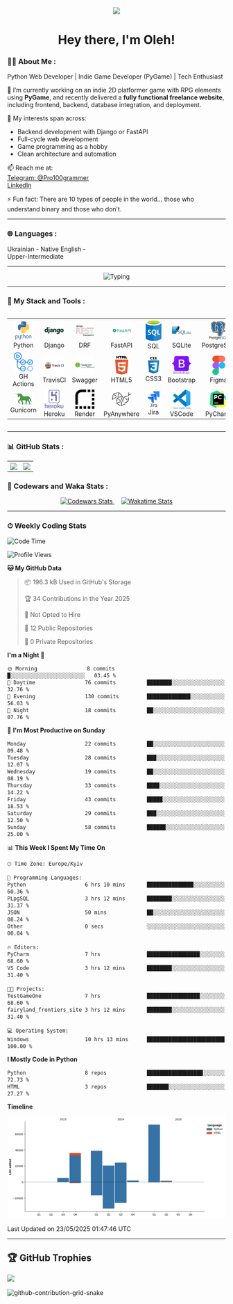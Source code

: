 <div id="header" align="center">

<img src="https://media3.giphy.com/media/v1.Y2lkPTc5MGI3NjExYTQ4aTZsMjBrZ3pkYXI1N3VhOHgxendmb2FzbDJubjZyajVwbHA3cSZlcD12MV9pbnRlcm5hbF9naWZfYnlfaWQmY3Q9Zw/KAq5w47R9rmTuvWOWa/giphy.gif" width="100"/>

<h1>
Hey there, I'm Oleh!
</h1>

</div>
  
### 👨‍💻 About Me :

Python Web Developer | Indie Game Developer (PyGame) | Tech Enthusiast

🚀 I’m currently working on an indie 2D platformer game with RPG elements using **PyGame**, and recently delivered a **fully functional freelance website**, including frontend, backend, database integration, and deployment.

🔧 My interests span across:
- Backend development with Django or FastAPI  
- Full-cycle web development  
- Game programming as a hobby  
- Clean architecture and automation

📫 Reach me at:  
[Telegram: @Pro100grammer](https://t.me/Pro100grammer)  
[LinkedIn](https://www.linkedin.com/in/pro100grammer/)

⚡ Fun fact: There are 10 types of people in the world… those who understand binary and those who don’t.

---

### 🌐 Languages :

<div style="display: flex; align-items: flex-start; align: center">
<table  align="center">
  <tr> Ukrainian - Native </tr>
  <tr> English - Upper-Intermediate </tr>
</table>
</div>

---

<div align="center">
<img src="https://readme-typing-svg.herokuapp.com?color=%2336BCF7&size=30&center=true&vCenter=true&width=1000&height=50&lines=Currently+building:+2D+RPG+game+with+PyGame!;Learning+Django,+FastAPI+,+and+more...;Let's+connect!+%F0%9F%91%89;" alt="Typing" />
</div>

---

### 🧰 My Stack and Tools :

<div style="display: flex; align-items: flex-start; align: center">
<table align="center">
  <tr>
    <td align="center" width="88"><img src="./images/python.svg" width="44"/><br>Python</td>
    <td align="center" width="88"><img src="./images/django.svg" width="44"/><br>Django</td>
    <td align="center" width="88"><img src="./images/djangorest.svg" width="44"/><br>DRF</td>
    <td align="center" width="88"><img src="./images/fastapi.svg" width="44"/><br>FastAPI</td>
    <td align="center" width="88"><img src="./images/sql.svg" width="44"/><br>SQL</td>
    <td align="center" width="88"><img src="./images/sqlite.svg" width="44"/><br>SQLite</td>
    <td align="center" width="88"><img src="./images/postgresql.svg" width="44"/><br>PostgreSQL</td>
    <td align="center" width="88"><img src="./images/redis.svg" width="44"/><br>Redis</td>
    <td align="center" width="88"><img src="./images/git.svg" width="44"/><br>Git</td>
    <td align="center" width="88"><img src="./images/github.svg" width="44"/><br>GitHub</td>
  </tr>
  <tr>
    <td align="center" width="88"><img src="./images/githubactions.svg" width="44"/><br>GH Actions</td>
    <td align="center" width="88"><img src="./images/travis.svg" width="44"/><br>TravisCI</td>
    <td align="center" width="88"><img src="./images/swagger.svg" width="44"/><br>Swagger</td>
    <td align="center" width="88"><img src="./images/html5.svg" width="44"/><br>HTML5</td>
    <td align="center" width="88"><img src="./images/css3.svg" width="44"/><br>CSS3</td>
    <td align="center" width="88"><img src="./images/bootstrap.svg" width="44"/><br>Bootstrap</td>
    <td align="center" width="88"><img src="./images/figma.svg" width="44"/><br>Figma</td>
    <td align="center" width="88"><img src="./images/docker.svg" width="44"/><br>Docker</td>
    <td align="center" width="88"><img src="./images/linux.svg" width="44"/><br>Linux</td>
    <td align="center" width="88"><img src="./images/nginx.svg" width="44"/><br>Nginx</td>
  </tr>
  <tr>
    <td align="center" width="88"><img src="./images/gunicorn.svg" width="44"/><br>Gunicorn</td>
    <td align="center" width="88"><img src="./images/heroku.svg" width="44"/><br>Heroku</td>
    <td align="center" width="88"><img src="./images/render.svg" width="44"/><br>Render</td>
    <td align="center" width="88"><img src="./images/pythonanywhere.svg" width="44"/><br>PyAnywhere</td>
    <td align="center" width="88"><img src="./images/jira.svg" width="44"/><br>Jira</td>
    <td align="center" width="88"><img src="./images/vscode.svg" width="44"/><br>VSCode</td>
    <td align="center" width="88"><img src="./images/pycharm.svg" width="44"/><br>PyCharm</td>
    <td align="center" width="88"><img src="./images/sublime.svg" width="44"/><br>Sublime</td>
    <td align="center" width="88"><img src="./images/codepen.svg" width="44"/><br>CodePen</td>
    <td align="center" width="88"></td>
  </tr>
</table>
</div>

---

### 📊 GitHub Stats :

<table align="center">
  <tr>
    <td>
      <img align="center" src="https://github-readme-stats.vercel.app/api?username=Pro100grammist&show_icons=true&theme=tokyonight&hide_border=true" />
    </td>
    <td>
      <img align="center" src="https://github-readme-stats.vercel.app/api/top-langs/?username=Pro100grammist&layout=compact&theme=tokyonight&hide_border=true" />
    </td>
  </tr>
</table>

### 🧠 Codewars and Waka Stats :

<div align="center">
  <a href="https://www.codewars.com/users/Pro100grammist">
    <img src="https://www.codewars.com/users/Pro100grammist/badges/small" alt="Codewars Stats">
  </a>
  &nbsp;&nbsp;&nbsp;
  <a href="https://wakatime.com/@094cb508-d44f-4c85-9e2b-650e66ebd568">
    <img src="https://wakatime.com/badge/user/094cb508-d44f-4c85-9e2b-650e66ebd568.svg" alt="Wakatime Stats">
  </a>
</div>

---

### ⏱ Weekly Coding Stats

<!--START_SECTION:waka-->
![Code Time](http://img.shields.io/badge/Code%20Time-1%2C628%20hrs%2022%20mins-blue)

![Profile Views](http://img.shields.io/badge/Profile%20Views-0-blue)

**🐱 My GitHub Data** 

> 📦 196.3 kB Used in GitHub's Storage 
 > 
> 🏆 34 Contributions in the Year 2025
 > 
> 🚫 Not Opted to Hire
 > 
> 📜 12 Public Repositories 
 > 
> 🔑 0 Private Repositories 
 > 
**I'm a Night 🦉** 

```text
🌞 Morning                8 commits           █░░░░░░░░░░░░░░░░░░░░░░░░   03.45 % 
🌆 Daytime                76 commits          ████████░░░░░░░░░░░░░░░░░   32.76 % 
🌃 Evening                130 commits         ██████████████░░░░░░░░░░░   56.03 % 
🌙 Night                  18 commits          ██░░░░░░░░░░░░░░░░░░░░░░░   07.76 % 
```
📅 **I'm Most Productive on Sunday** 

```text
Monday                   22 commits          ██░░░░░░░░░░░░░░░░░░░░░░░   09.48 % 
Tuesday                  28 commits          ███░░░░░░░░░░░░░░░░░░░░░░   12.07 % 
Wednesday                19 commits          ██░░░░░░░░░░░░░░░░░░░░░░░   08.19 % 
Thursday                 33 commits          ████░░░░░░░░░░░░░░░░░░░░░   14.22 % 
Friday                   43 commits          █████░░░░░░░░░░░░░░░░░░░░   18.53 % 
Saturday                 29 commits          ███░░░░░░░░░░░░░░░░░░░░░░   12.50 % 
Sunday                   58 commits          ██████░░░░░░░░░░░░░░░░░░░   25.00 % 
```


📊 **This Week I Spent My Time On** 

```text
🕑︎ Time Zone: Europe/Kyiv

💬 Programming Languages: 
Python                   6 hrs 10 mins       ███████████████░░░░░░░░░░   60.36 % 
PLpgSQL                  3 hrs 12 mins       ████████░░░░░░░░░░░░░░░░░   31.37 % 
JSON                     50 mins             ██░░░░░░░░░░░░░░░░░░░░░░░   08.24 % 
Other                    0 secs              ░░░░░░░░░░░░░░░░░░░░░░░░░   00.04 % 

🔥 Editors: 
PyCharm                  7 hrs               █████████████████░░░░░░░░   68.60 % 
VS Code                  3 hrs 12 mins       ████████░░░░░░░░░░░░░░░░░   31.40 % 

🐱‍💻 Projects: 
TestGameOne              7 hrs               █████████████████░░░░░░░░   68.60 % 
fairyland_frontiers_site 3 hrs 12 mins       ████████░░░░░░░░░░░░░░░░░   31.40 % 

💻 Operating System: 
Windows                  10 hrs 13 mins      █████████████████████████   100.00 % 
```

**I Mostly Code in Python** 

```text
Python                   8 repos             ██████████████████░░░░░░░   72.73 % 
HTML                     3 repos             ███████░░░░░░░░░░░░░░░░░░   27.27 % 
```



**Timeline**

![Lines of Code chart](https://raw.githubusercontent.com/Pro100grammist/Pro100grammist/main/assets/bar_graph.png)


 Last Updated on 23/05/2025 01:47:46 UTC
<!--END_SECTION:waka-->

---

## 🏆 GitHub Trophies
![](https://github-profile-trophy.vercel.app/?username=Pro100grammist&theme=radical&no-frame=false&no-bg=true&margin-w=4&exclude=Followers,Stars,Forks,PullRequest,Issues,Reviews)


![github-contribution-grid-snake](https://raw.githubusercontent.com/Pro100grammist/Pro100grammist/output/github-contribution-grid-snake.svg)



<!-- ### 🧰 My Stack and Tools

![Python](https://img.shields.io/badge/Python-3670A0?style=for-the-badge&logo=python&logoColor=ffdd54)
![Django](https://img.shields.io/badge/Django-092E20?style=for-the-badge&logo=django&logoColor=white)
![FastAPI](https://img.shields.io/badge/FastAPI-005571?style=for-the-badge&logo=fastapi)
![PostgreSQL](https://img.shields.io/badge/PostgreSQL-316192?style=for-the-badge&logo=postgresql&logoColor=white)
![Redis](https://img.shields.io/badge/Redis-DD0031?style=for-the-badge&logo=redis&logoColor=white)
![Git](https://img.shields.io/badge/Git-F05033?style=for-the-badge&logo=git&logoColor=white) -->

<!-- 
### 🚀 Featured Projects

- 🔥 [Awesome RPG Game](https://github.com/Pro100grammist/my-rpg-game)
- 🌐 [Freelance Website Project](https://github.com/Pro100grammist/freelance-site) -->
